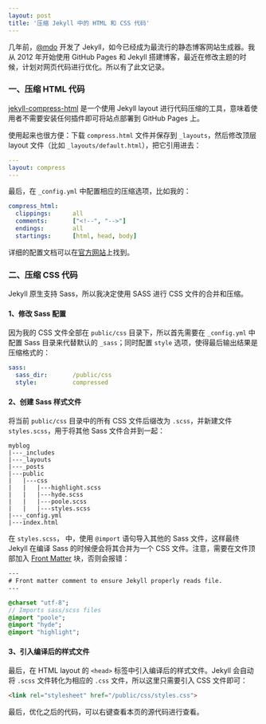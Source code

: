 ```yaml
---
layout: post
title: '压缩 Jekyll 中的 HTML 和 CSS 代码'
---
```


几年前，[@mdo](http://markdotto.com/) 开发了 Jekyll，如今已经成为最流行的静态博客网站生成器。我从 2012 年开始使用 GitHub Pages 和 Jekyll 搭建博客，最近在修改主题的时候，计划对网页代码进行优化。所以有了此文记录。


### 一、压缩 HTML 代码

[jekyll-compress-html](https://github.com/penibelst/jekyll-compress-html) 是一个使用 Jekyll layout 进行代码压缩的工具，意味着使用者不需要安装任何插件即可将站点部署到 GitHub Pages 上。

使用起来也很方便：下载 `compress.html` 文件并保存到 `_layouts`，然后修改顶层 layout 文件（比如 `_layouts/default.html`），把它引用进去：

~~~yaml
---
layout: compress
---
~~~

最后，在 `_config.yml` 中配置相应的压缩选项，比如我的：

~~~yaml
compress_html:
  clippings:      all
  comments:       ["<!--", "-->"]
  endings:        all
  startings:      [html, head, body]
~~~

详细的配置文档可以在[官方网站](http://jch.penibelst.de/)上找到。


### 二、压缩 CSS 代码

Jekyll 原生支持 Sass，所以我决定使用 SASS 进行 CSS 文件的合并和压缩。

#### 1、修改 Sass 配置

因为我的 CSS 文件全部在 `public/css` 目录下，所以首先需要在 `_config.yml` 中配置 Sass 目录来代替默认的 `_sass`；同时配置 `style` 选项，使得最后输出结果是压缩格式的：

~~~yaml
sass:
  sass_dir:       /public/css
  style:          compressed
~~~

#### 2、创建 Sass 样式文件

将当前 `public/css` 目录中的所有 CSS 文件后缀改为 `.scss`，并新建文件 `styles.scss`，用于将其他 Sass 文件合并到一起：

~~~
myblog
|---_includes
|---_layouts
|---_posts
|---public
|   |---css
|   |   |---highlight.scss
|   |   |---hyde.scss
|   |   |---poole.scss
|   |   |---styles.scss
|---_config.yml
|---index.html
~~~


在 `styles.scss`， 中，使用 `@import` 语句导入其他的 Sass 文件，这样最终 Jekyll 在编译 Sass 的时候便会将其合并为一个 CSS 文件。注意，需要在文件顶部加入 [Front Matter](https://jekyllrb.com/docs/frontmatter/) 块，否则会报错：

~~~sass
---
# Front matter comment to ensure Jekyll properly reads file.
---

@charset "utf-8";
// Imports sass/scss files
@import "poole";
@import "hyde";
@import "highlight";
~~~

#### 3、引入编译后的样式文件

最后，在 HTML layout 的 `<head>` 标签中引入编译后的样式文件。Jekyll 会自动将 `.scss` 文件转化为相应的 `.css` 文件，所以这里只需要引入 CSS 文件即可：

~~~html
<link rel="stylesheet" href="/public/css/styles.css">
~~~


最后，优化之后的代码，可以右键查看本页的源代码进行查看。
